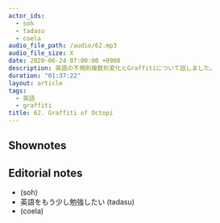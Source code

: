 ```yaml
---
actor_ids:
  - soh
  - tadasu
  - coela
audio_file_path: /audio/62.mp3
audio_file_size: X
date: 2020-06-24 07:00:00 +0900
description: 英語の不規則複数形変化とGraffitiについて話しました。
duration: "01:37:22"
layout: article
tags:
  - 英語
  - graffiti
title: 62. Graffiti of Octopi
---
```


## Shownotes

## Editorial notes
- (soh)
- 英語をもう少し勉強したい (tadasu)
- (coela)
